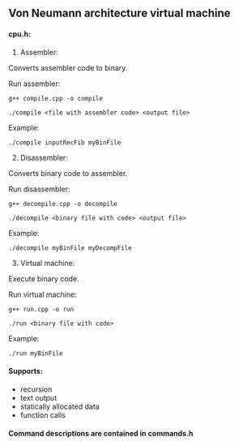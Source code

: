 ## Von Neumann architecture virtual machine

#### cpu.h:

1. Assembler:

Converts assembler code to binary.

Run assembler:

`g++ compile.cpp -o compile`

`./compile <file with assembler code> <output file>`

Example:

`./compile inputRecFib myBinFile`

2. Disassembler:

Converts binary code to assembler.

Run disassembler:

`g++ decompile.cpp -o decompile`

`./decompile <binary file with code> <output file>`

Example:

`./decompile myBinFile myDecompFile`

3. Virtual machine:

Execute binary code.

Run virtual machine:

`g++ run.cpp -o run`

`./run <binary file with code>`

Example:

`./run myBinFile`


#### Supports:
* recursion
* text output
* statically allocated data
* function calls


#### Command descriptions are contained in commands.h
